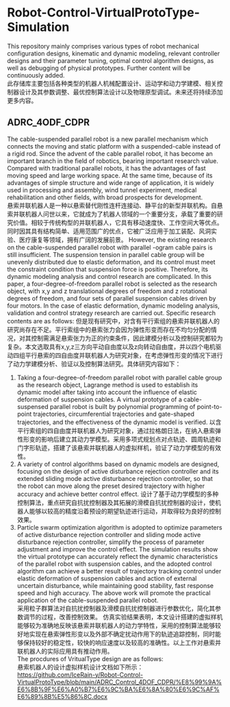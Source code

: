 # Robot-Control-VirtualProtoType-Simulation
This repository mainly comprises various types of robot mechanical configuration designs, kinematic and dynamic modeling, relevant controller designs and their parameter tuning, optimal control algorithm designs, as well as debugging of physical prototypes.  Further content will be continuously added.  
此存储库主要包括各种类型的机器人机械配置设计、运动学和动力学建模、相关控制器设计及其参数调整、最优控制算法设计以及物理原型调试。未来还将持续添加更多内容。  
## ADRC_4ODF_CDPR
  The cable-suspended parallel robot is a new parallel mechanism which connects the moving and static platform with a suspended-cable instead of a rigid rod. Since the advent of the cable parallel robot, it has become an important branch in the field of robotics, bearing important research value. Compared with traditional parallel robots, it has the advantages of fast moving speed and large working space. At the same time, because of its advantages of simple structure and wide range of application, it is widely used in processing and assembly, wind tunnel experiment, medical rehabilitation and other fields, with broad prospects for development.  
  悬索并联机器人是一种以悬索替代刚性连杆连接动、静平台的新型并联机构。自悬索并联机器人问世以来，它就成为了机器人领域的一个重要分支，承载了重要的研究价值。相较于传统构型的并联机器人，它具有移动速度快、工作空间大等优点。同时因其具有结构简单、适用范围广的优点，它被广泛应用于加工装配、风洞实验、医疗康复等领域，拥有广阔的发展前景。
  However, the existing research on the cable-suspended parallel robot with parallel -ogram cable pairs is still insufficient. The suspension tension in parallel cable group will be unevenly distributed due to elastic deformation, and its control must meet the constraint condition that suspension force is positive. Therefore, its dynamic modeling analysis and control research are complicated. In this paper, a four-degree-of-freedom parallel robot is selected as the research object, with x,y and z translational degrees of freedom and z rotational degrees of freedom, and four sets of parallel suspension cables driven by four motors. In the case of elastic deformation, dynamic modeling analysis, validation and control strategy research are carried out. Specific research contents are as follows: 
  但是现有研究中，对含有平行索组的悬索并联机器人的研究尚存在不足。平行索组中的悬索张力会因为弹性形变而存在不均匀分配的情况，对其控制需满足悬索张力为正的约束条件，因此建模分析以及控制研究都较为复杂。本文选取具有x,y,z三方向平动自由度以及z向转动自由度，并以四个电机驱动四组平行悬索的四自由度并联机器人为研究对象，在考虑弹性形变的情况下进行了动力学建模分析、验证以及控制算法研究。具体研究内容如下：
1. Taking a four-degree-of-freedom parallel robot with parallel cable group as the research object, Lagrange method is used to establish its dynamic model after taking into account the influence of elastic deformation of suspension cables. A virtual prototype of a cable-suspensed parallel robot is built by polynomial programming of point-to-point trajectories, circumferential trajectories and gate-shaped trajectories, and the effectiveness of the dynamic model is verified.
  以含平行索组的四自由度并联机器人为研究对象，通过拉格朗日法，在纳入悬索弹性形变的影响后建立其动力学模型。采用多项式规划点对点轨迹、圆周轨迹和门字形轨迹，搭建了该悬索并联机器人的虚拟样机，验证了动力学模型的有效性。
2. A variety of control algorithms based on dynamic models are designed, focusing on the design of active disturbance rejection controller and its extended sliding mode active disturbance rejection controller, so that the robot can move along the preset desired trajectory with higher accuracy and achieve better control effect.
  设计了基于动力学模型的多种控制算法，重点研究自抗扰控制器及其拓展的滑模自抗扰控制器的设计，使机器人能够以较高的精度沿着预设的期望轨迹进行运动，并取得较为良好的控制效果。
3. Particle swarm optimization algorithm is adopted to optimize parameters of active disturbance rejection controller and sliding mode active disturbance rejection controller, simplify the process of parameter adjustment and improve the control effect.
The simulation results show the virtual prototype can accurately reflect the dynamic characteristics of the parallel robot with suspension cables, and the adopted control algorithm can achieve a better result of trajectory tracking control under elastic deformation of suspension cables and action of external uncertain disturbance, while maintaining good stability, fast response speed and high accuracy. The above work will promote the practical application of the cable-suspended parallel robot.  
    采用粒子群算法对自抗扰控制器及滑模自抗扰控制器进行参数优化，简化其参数调节的过程，改善控制效果。  仿真实验结果表明，本文设计搭建的虚拟样机能够较为准确地反映该悬索并联机器人的动力学特性，采用的控制算法能够较好地实现在悬索弹性形变以及外部不确定扰动作用下的轨迹追踪控制，同时能够保持较好的稳定性，较快的响应速度以及较高的准确性。以上工作对悬索并联机器人的实际应用具有推动作用。  
   The procdures of VritualType design are as follows:  
   悬索机器人的设计虚拟样机设计文档如下所示：    
https://github.com/IceRain-y/Robot-Control-VirtualProtoType/blob/main/ADRC_Control_4DOF_CDPR/%E8%99%9A%E6%8B%9F%E6%A0%B7%E6%9C%BA%E6%8A%80%E6%9C%AF%E6%89%8B%E5%86%8C.docx
